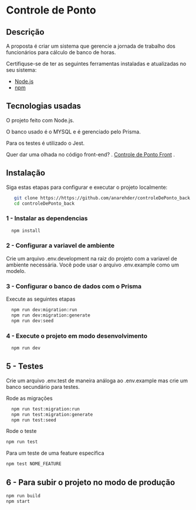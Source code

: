 # Controle de Ponto

## Descrição
A proposta é criar um sistema que gerencie a jornada de trabalho dos funcionários para cálculo de banco de horas. 

Certifiquse-se de ter as seguintes ferramentas instaladas e atualizadas no seu sistema: 

- [Node.js](https://nodejs.org/)
- [npm](https://www.npmjs.com/)

## Tecnologias usadas

O projeto feito com Node.js.

O banco usado é o MYSQL e é gerenciado pelo Prisma.

Para os testes é utilizado o Jest.

Quer dar uma olhada no código front-end?  . [Controle de Ponto Front](https://github.com/anarehder/controleDePonto_front)  .

## Instalação

Siga estas etapas para configurar e executar o projeto localmente:

```bash
   git clone https://https://github.com/anarehder/controleDePonto_back
   cd controleDePonto_back
```

### 1 - Instalar as dependencias

```bash
  npm install
```

### 2 - Configurar a variavel de ambiente

Crie um arquivo .env.development na raiz do projeto com a variavel de ambiente necessária. Você pode usar o arquivo .env.example como um modelo.

### 3 - Configurar o banco de dados com o Prisma

Execute as seguintes etapas
```bash
  npm run dev:migration:run
  npm run dev:migration:generate
  npm run dev:seed
```

### 4 - Execute o projeto em modo desenvolvimento

```bash
  npm run dev
```

## 5 - Testes
Crie um arquivo .env.test de maneira análoga ao .env.example mas crie um banco secundário para testes.

Rode as migrações

```bash
  npm run test:migration:run
  npm run test:migration:generate
  npm run test:seed
```

Rode o teste

```bash
npm run test
```

Para um teste de uma feature específica

```bash
npm test NOME_FEATURE
```

## 6 - Para subir o projeto no modo de produção

```bash
npm run build
npm start
```
